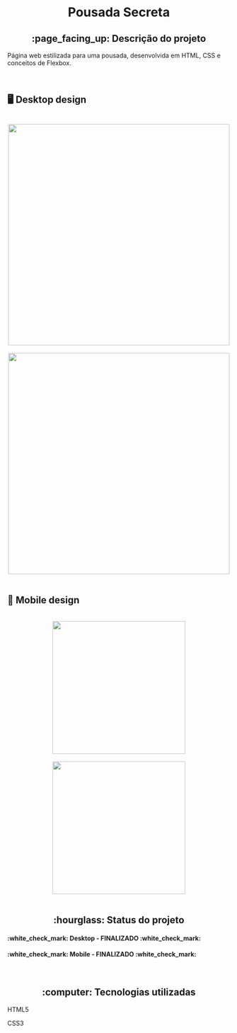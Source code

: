 <h1 align="center">Pousada Secreta</h1>
<h2 align="center">:page_facing_up: Descrição do projeto</h2>
<p>Página web estilizada para uma pousada, desenvolvida em HTML, CSS e conceitos de  Flexbox.</p>
<br>

## :desktop_computer: Desktop design
<br>
<div align="center">
<img src="https://github.com/gleicekelly13/Clinica-Medica-Life/assets/80974593/a107fcf7-690c-403f-94c6-ce950c179fc1.png" width="500"/>
</div>
<br>

<div align="center">
<img src="https://github.com/gleicekelly13/Pousada-Secreta/assets/80974593/d6fd3c34-0fe9-4b73-a60d-89201c7f27cb.png" width="500"/>
</div>
<br>

## :iphone: Mobile design
<br>
<div align="center">
<img src="https://github.com/gleicekelly13/Pousada-Secreta/assets/80974593/c2b32296-fd15-4d61-874b-fe02e47e4e10.png" width="300"/>
</div>
<br>

<div align="center">
<img src="https://github.com/gleicekelly13/Pousada-Secreta/assets/80974593/66a75e4e-5fa3-413e-a468-5867f0287f0b.png" width="300"/>
</div>
<br>

<h2 align="center">:hourglass: Status do projeto </h2>
<h4>:white_check_mark: Desktop - FINALIZADO :white_check_mark: </h4>
<h4>:white_check_mark: Mobile - FINALIZADO :white_check_mark: </h4>
<br>

<h2 align="center"> :computer: Tecnologias utilizadas </h2>
<p>HTML5</p>
<p>CSS3</p>
<br>
